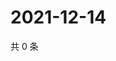 # 2021-12-14

共 0 条

<!-- BEGIN WEIBO -->
<!-- 最后更新时间 Tue Dec 14 2021 04:15:55 GMT+0800 (China Standard Time) -->

<!-- END WEIBO -->
